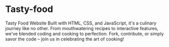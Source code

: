# Tasty-food
Tasty Food Website Built with HTML, CSS, and JavaScript, it's a culinary journey like no other. From mouthwatering recipes to interactive features, we've blended coding and cooking to perfection. Fork, contribute, or simply savor the code – join us in celebrating the art of cooking!
